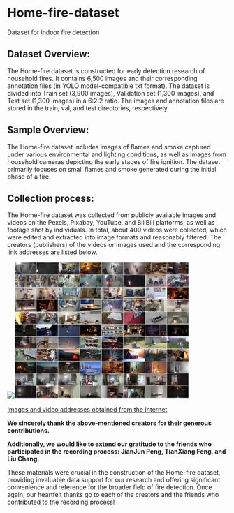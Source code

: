 # Home-fire-dataset
Dataset for indoor fire detection

## Dataset Overview:
 The Home-fire dataset is constructed for early detection research of household fires. It contains 6,500 images and their corresponding annotation files (in YOLO model-compatible txt format). The dataset is divided into Train set (3,900 images), Validation set (1,300 images), and Test set (1,300 images) in a 6:2:2 ratio. The images and annotation files are stored in the train, val, and test directories, respectively.



## Sample Overview:
 The Home-fire dataset includes images of flames and smoke captured under various environmental and lighting conditions, as well as images from household cameras depicting the early stages of fire ignition. The dataset primarily focuses on small flames and smoke generated during the initial phase of a fire.


## Collection process:
 The Home-fire dataset was collected from publicly available images and videos on the Pexels, Pixabay, YouTube, and BiliBili platforms, as well as footage shot by individuals. In total, about 400 videos were collected, which were edited and extracted into image formats and reasonably filtered. The creators (publishers) of the videos or images used and the corresponding link addresses are listed below.    
 
<img src="https://github.com/PengBo0/Home-fire-dataset/blob/main/images/figure1.png" width="400px"><img src="https://github.com/PengBo0/Home-fire-dataset/blob/main/images/figure2.png" width="400px">    

[Images and video addresses obtained from the Internet](https://github.com/PengBo0/Home-fire-dataset/blob/main/dataPath/dataPath.md)    

**We sincerely thank the above-mentioned creators for their generous contributions.**

**Additionally, we would like to extend our gratitude to the friends who participated in the recording process: JianJun Peng, TianXiang Feng, and Liu Chang.**

These materials were crucial in the construction of the Home-fire dataset, providing invaluable data support for our research and offering significant convenience and reference for the broader field of fire detection.
Once again, our heartfelt thanks go to each of the creators and the friends who contributed to the recording process!

